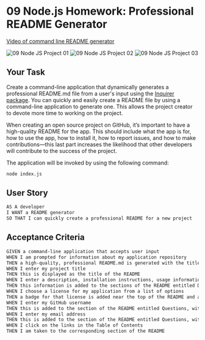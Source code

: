 # 09 Node.js Homework: Professional README Generator

[Video of command line README generator](https://drive.google.com/file/d/1GhHg2c5HfK4vgsdQem-Ma5whwCYmWbt0/view)

![09 Node JS Project 01](https://user-images.githubusercontent.com/23285473/123893824-1f7c6800-d92b-11eb-93f6-df4908ae0453.jpg)
![09 Node JS Project 02](https://user-images.githubusercontent.com/23285473/123893832-21dec200-d92b-11eb-98b7-ce93aab0f425.jpg)
![09 Node JS Project 03](https://user-images.githubusercontent.com/23285473/123893838-23a88580-d92b-11eb-8484-8373f3087cb3.jpg)


## Your Task

Create a command-line application that dynamically generates a professional README.md file from a user's input using the [Inquirer package](https://www.npmjs.com/package/inquirer). You can quickly and easily create a README file by using a command-line application to generate one. This allows the project creator to devote more time to working on the project.

When creating an open source project on GitHub, it’s important to have a high-quality README for the app. This should include what the app is for, how to use the app, how to install it, how to report issues, and how to make contributions&mdash;this last part increases the likelihood that other developers will contribute to the success of the project. 

The application will be invoked by using the following command:

```bash
node index.js
```


## User Story

```md
AS A developer
I WANT a README generator
SO THAT I can quickly create a professional README for a new project
```

## Acceptance Criteria

```md
GIVEN a command-line application that accepts user input
WHEN I am prompted for information about my application repository
THEN a high-quality, professional README.md is generated with the title of my project and sections entitled Description, Table of Contents, Installation, Usage, License, Contributing, Tests, and Questions
WHEN I enter my project title
THEN this is displayed as the title of the README
WHEN I enter a description, installation instructions, usage information, contribution guidelines, and test instructions
THEN this information is added to the sections of the README entitled Description, Installation, Usage, Contributing, and Tests
WHEN I choose a license for my application from a list of options
THEN a badge for that license is added near the top of the README and a notice is added to the section of the README entitled License that explains which license the application is covered under
WHEN I enter my GitHub username
THEN this is added to the section of the README entitled Questions, with a link to my GitHub profile
WHEN I enter my email address
THEN this is added to the section of the README entitled Questions, with instructions on how to reach me with additional questions
WHEN I click on the links in the Table of Contents
THEN I am taken to the corresponding section of the README
```

